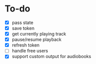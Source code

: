 # To-do

- [x] pass state
- [x] save token
- [x] get currently playing track
- [x] pause/resume playback
- [x] refresh token
- [ ] handle free users
- [x] support custom output for audiobooks